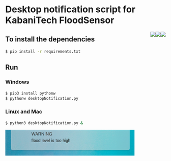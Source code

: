 # Desktop notification script for KabaniTech FloodSensor 

<img align="right" src="https://img.shields.io/badge/Version-1.0-informational?style=flat&color=green" >

<img align="right" src="https://img.shields.io/badge/Python-3.7-informational?style=flat&logo=python&logoColor=white&color=yellow">

<img align="right" src="https://img.shields.io/badge/Platform-heroku-informational?style=flat&logo=heroku&logoColor=white&color=8424bf">


##  To install the dependencies

```sh
$ pip install -r requirements.txt
```

## Run
### Windows
```sh
$ pip3 install pythonw
$ pythonw desktopNotification.py
```

### Linux and Mac
```sh
$ python3 desktopNotification.py &
```

<img src="ss.png">
